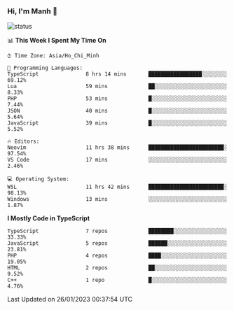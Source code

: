 ### Hi, I'm Manh 👋

![status](https://badge.stateful.com/manhhn01/status.svg)

<!--START_SECTION:waka-->
📊 **This Week I Spent My Time On** 

```text
⌚︎ Time Zone: Asia/Ho_Chi_Minh

💬 Programming Languages: 
TypeScript               8 hrs 14 mins       █████████████████░░░░░░░░   69.12% 
Lua                      59 mins             ██░░░░░░░░░░░░░░░░░░░░░░░   8.33% 
PHP                      53 mins             █░░░░░░░░░░░░░░░░░░░░░░░░   7.44% 
JSON                     40 mins             █░░░░░░░░░░░░░░░░░░░░░░░░   5.64% 
JavaScript               39 mins             █░░░░░░░░░░░░░░░░░░░░░░░░   5.52%

🔥 Editors: 
Neovim                   11 hrs 38 mins      ████████████████████████░   97.54% 
VS Code                  17 mins             ░░░░░░░░░░░░░░░░░░░░░░░░░   2.46%

💻 Operating System: 
WSL                      11 hrs 42 mins      ████████████████████████░   98.13% 
Windows                  13 mins             ░░░░░░░░░░░░░░░░░░░░░░░░░   1.87%

```

**I Mostly Code in TypeScript** 

```text
TypeScript               7 repos             ████████░░░░░░░░░░░░░░░░░   33.33% 
JavaScript               5 repos             ██████░░░░░░░░░░░░░░░░░░░   23.81% 
PHP                      4 repos             ████░░░░░░░░░░░░░░░░░░░░░   19.05% 
HTML                     2 repos             ██░░░░░░░░░░░░░░░░░░░░░░░   9.52% 
C++                      1 repo              █░░░░░░░░░░░░░░░░░░░░░░░░   4.76%

```



 Last Updated on 26/01/2023 00:37:54 UTC
<!--END_SECTION:waka-->
